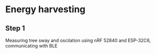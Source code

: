 # Energy harvesting

## Step 1

Measuring tree sway and oscilation using nRF 52840 and ESP-32C6, communicating with BLE

